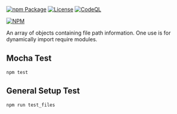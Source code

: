 [![npm Package](https://img.shields.io/npm/v/file-obj-queue.svg)](https://www.npmjs.org/package/file-obj-queue)
[![License](https://img.shields.io/npm/l/file-obj-queue.svg)](https://github.com/jman717/file-obj-queue/blob/master/LICENSE)
[![CodeQL](https://github.com/jman717/file-obj-queue/actions/workflows/badge.svg)](https://github.com/jman717/file-obj-queue/actions/workflows/github-actions-demo.yml)


[![NPM](https://nodei.co/npm/file-obj-queue.png?downloads=true&downloadRank=true&stars=true)](https://nodei.co/npm/file-obj-queue/)

An array of objects containing file path information. One use is for dynamically import require modules.

Mocha Test
---------
```
npm test
```

General Setup Test
---------
```
npm run test_files

```